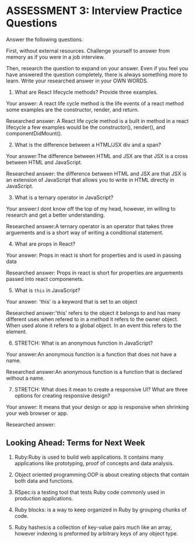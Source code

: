 # ASSESSMENT 3: Interview Practice Questions

Answer the following questions.

First, without external resources. Challenge yourself to answer from memory as if you were in a job interview.

Then, research the question to expand on your answer. Even if you feel you have answered the question completely, there is always something more to learn. Write your researched answer in your OWN WORDS.


1. What are React lifecycle methods? Provide three examples.

  Your answer: A react life cycle method is the life events of a react method some examples are the constructor, render, and return.

  Researched answer: A React life cycle method is a built in method in a react lifecycle a few examples would be the constructor(), render(), and componentDidMount().



2. What is the difference between a HTML/JSX div and a span?

  Your answer:The difference between HTML and JSX are that JSX is a cross between HTML and JavaScript.

  Researched answer: the difference between HTML and JSX are that JSX is an extension of JavaScript that allows you to write in HTML directly in JavaScript.



3. What is a ternary operator in JavaScript?

  Your answer:I dont know off the top of my head, however, im willing to research and get a better understanding.

  Researched answer:A ternary operator is an operator that takes three arguements and is a short way of writing a conditional statement.



4. What are props in React?

  Your answer: Props in react is short for properties and is used in passing data

  Researched answer: Props in react is short for properties are arguements passed into react componenets.



5. What is `this` in JavaScript?

  Your answer: 'this' is a keyword that is set to an object

  Researched answer:'this' refers to the object it belongs to and has many different uses when refered to in a method it refers to the owner object. When used alone it refers to a global object. In an event this refers to the element. 



6. STRETCH: What is an anonymous function in JavaScript?

  Your answer:An anonymous function is a function that does not have a name.

  Researched answer:An anonymous function is a function that is declared without a name.



7. STRETCH: What does it mean to create a responsive UI? What are three options for creating responsive design?

  Your answer: It means that your design or app is responsive when shrinking your web browser or app.

  Researched answer:



## Looking Ahead: Terms for Next Week

1. Ruby:Ruby is used to build web applications. It contains many applications like prototyping, proof of concepts and data analysis.

2. Object oriented programming:OOP is about creating objects that contain both data and functions.

3. RSpec:is a testing tool that tests Ruby code commonly used in production applications.

4. Ruby blocks: is a way to keep organized in Ruby by grouping chunks of code.

5. Ruby hashes:is a collection of key-value pairs much like an array, however indexing is preformed by arbitrary keys of any object type.

